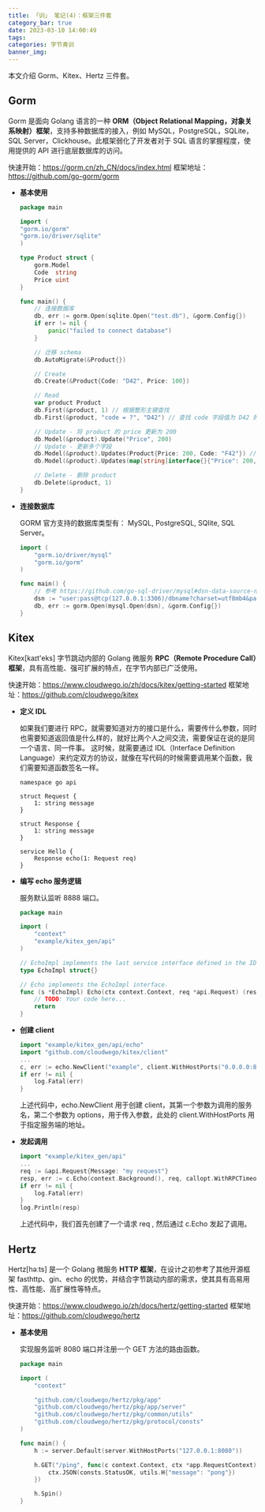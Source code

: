 ```yaml
---
title: 「训」 笔记(4)：框架三件套
category_bar: true
date: 2023-03-10 14:00:49
tags:
categories: 字节青训
banner_img:
---
```


本文介绍 Gorm、Kitex、Hertz 三件套。

<!-- more -->

## Gorm

Gorm 是面向 Golang 语言的一种 **ORM（Object Relational Mapping，对象关系映射）框架**，支持多种数据库的接入，例如 MySQL，PostgreSQL，SQLite，SQL Server，Clickhouse。此框架弱化了开发者对于 SQL 语言的掌握程度，使用提供的 API 进行底层数据库的访问。

快速开始：<https://gorm.cn/zh_CN/docs/index.html>
框架地址：<https://github.com/go-gorm/gorm>

* **基本使用**

    ```go
    package main

    import (
    "gorm.io/gorm"
    "gorm.io/driver/sqlite"
    )

    type Product struct {
        gorm.Model
        Code  string
        Price uint
    }

    func main() {
        // 连接数据库
        db, err := gorm.Open(sqlite.Open("test.db"), &gorm.Config{})
        if err != nil {
            panic("failed to connect database")
        }   

        // 迁移 schema
        db.AutoMigrate(&Product{})

        // Create
        db.Create(&Product{Code: "D42", Price: 100})

        // Read
        var product Product
        db.First(&product, 1) // 根据整形主键查找
        db.First(&product, "code = ?", "D42") // 查找 code 字段值为 D42 的记录

        // Update - 将 product 的 price 更新为 200
        db.Model(&product).Update("Price", 200)
        // Update - 更新多个字段
        db.Model(&product).Updates(Product{Price: 200, Code: "F42"}) // 仅更新非零值字段
        db.Model(&product).Updates(map[string]interface{}{"Price": 200, "Code": "F42"})

        // Delete - 删除 product
        db.Delete(&product, 1)
    }
    ```

* **连接数据库**

    GORM 官方支持的数据库类型有： MySQL, PostgreSQL, SQlite, SQL Server。
    ```go
    import (
        "gorm.io/driver/mysql"
        "gorm.io/gorm"
    )

    func main() {
        // 参考 https://github.com/go-sql-driver/mysql#dsn-data-source-name 获取详情
        dsn := "user:pass@tcp(127.0.0.1:3306)/dbname?charset=utf8mb4&parseTime=True&loc=Local"
        db, err := gorm.Open(mysql.Open(dsn), &gorm.Config{})
    }
    ```

## Kitex

Kitex[kaɪt'eks] 字节跳动内部的 Golang 微服务 **RPC（Remote Procedure Call）框架**，具有高性能、强可扩展的特点，在字节内部已广泛使用。

快速开始：<https://www.cloudwego.io/zh/docs/kitex/getting-started>
框架地址：<https://github.com/cloudwego/kitex>

* **定义 IDL**

    如果我们要进行 RPC，就需要知道对方的接口是什么，需要传什么参数，同时也需要知道返回值是什么样的，就好比两个人之间交流，需要保证在说的是同一个语言、同一件事。 这时候，就需要通过 IDL（Interface Definition Language）来约定双方的协议，就像在写代码的时候需要调用某个函数，我们需要知道函数签名一样。
    ```thrift
    namespace go api

    struct Request {
        1: string message
    }

    struct Response {
        1: string message
    }

    service Hello {
        Response echo(1: Request req)
    }
    ```

* **编写 echo 服务逻辑**
  
    服务默认监听 8888 端口。
    ```go
    package main

    import (
        "context"
        "example/kitex_gen/api"
    )

    // EchoImpl implements the last service interface defined in the IDL.
    type EchoImpl struct{}

    // Echo implements the EchoImpl interface.
    func (s *EchoImpl) Echo(ctx context.Context, req *api.Request) (resp *api.Response, err error) {
        // TODO: Your code here...
        return
    }
    ```

* **创建 client**

    ```go
    import "example/kitex_gen/api/echo"
    import "github.com/cloudwego/kitex/client"
    ...
    c, err := echo.NewClient("example", client.WithHostPorts("0.0.0.0:8888"))
    if err != nil {
        log.Fatal(err)
    }
    ```
    上述代码中，echo.NewClient 用于创建 client，其第一个参数为调用的服务名，第二个参数为 options，用于传入参数，此处的 client.WithHostPorts 用于指定服务端的地址。

* **发起调用**

    ```go 
    import "example/kitex_gen/api"
    ...
    req := &api.Request{Message: "my request"}
    resp, err := c.Echo(context.Background(), req, callopt.WithRPCTimeout(3*time.Second))
    if err != nil {
        log.Fatal(err)
    }
    log.Println(resp)
    ```
    上述代码中，我们首先创建了一个请求 req , 然后通过 c.Echo 发起了调用。

## Hertz

Hertz[həːts] 是一个 Golang 微服务 **HTTP 框架**，在设计之初参考了其他开源框架 fasthttp、gin、echo 的优势，并结合字节跳动内部的需求，使其具有高易用性、高性能、高扩展性等特点。

快速开始：<https://www.cloudwego.io/zh/docs/hertz/getting-started>
框架地址：<https://github.com/cloudwego/hertz>

* **基本使用**

    实现服务监听 8080 端口并注册一个 GET 方法的路由函数。
    ```go
    package main

    import (
        "context"

        "github.com/cloudwego/hertz/pkg/app"
        "github.com/cloudwego/hertz/pkg/app/server"
        "github.com/cloudwego/hertz/pkg/common/utils"
        "github.com/cloudwego/hertz/pkg/protocol/consts"
    )

    func main() {
        h := server.Default(server.WithHostPorts("127.0.0.1:8080"))

        h.GET("/ping", func(c context.Context, ctx *app.RequestContext) {
            ctx.JSON(consts.StatusOK, utils.H{"message": "pong"})
        })

        h.Spin()
    }
    ```